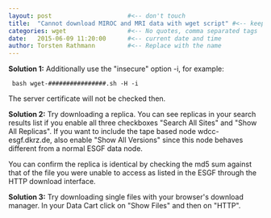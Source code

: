 ```yaml
---
layout: post                     #<-- don't touch
title:  "Cannot download MIROC and MRI data with wget script" #<-- keep the quotes " ... "
categories: wget                 #<-- No quotes, comma separated tags
date:   2015-06-09 11:20:00      #<-- current date and time
author: Torsten Rathmann         #<-- Replace with the name
---
```


**Solution 1:** Additionally use the "insecure" option -i, for example:

     bash wget-################.sh -H -i 

The server certificate will not be checked then.

**Solution 2:** Try downloading a replica. You can see replicas in your search results list if you enable all three checkboxes "Search All Sites" and "Show All Replicas". If you want to include the tape based node wdcc-esgf.dkrz.de, also enable "Show All Versions" since this node behaves different from a normal ESGF data node.

You can confirm the replica is identical by checking the md5 sum against that of the file you were unable to access as listed in the ESGF through the HTTP download interface.

**Solution 3:** Try downloading single files with your browser's download manager. In your Data Cart click on "Show Files" and then on "HTTP". 

